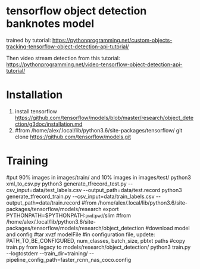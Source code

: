 # tensorflow object detection banknotes model
trained by tutorial:
https://pythonprogramming.net/custom-objects-tracking-tensorflow-object-detection-api-tutorial/

Then video stream detection from this tutorial:
https://pythonprogramming.net/video-tensorflow-object-detection-api-tutorial/

# Installation
1. install tensorflow
https://github.com/tensorflow/models/blob/master/research/object_detection/g3doc/installation.md
2. #from /home/alex/.local/lib/python3.6/site-packages/tensorflow/
git clone https://github.com/tensorflow/models.git

# Training
#put 90% images in images/train/ and 10% images in images/test/
python3 xml_to_csv.py
python3 generate_tfrecord_test.py --csv_input=data/test_labels.csv  --output_path=data/test.record
python3 generate_tfrecord_train.py --csv_input=data/train_labels.csv  --output_path=data/train.record
#from /home/alex/.local/lib/python3.6/site-packages/tensorflow/models/research
export PYTHONPATH=$PYTHONPATH:`pwd`:`pwd`/slim
#from /home/alex/.local/lib/python3.6/site-packages/tensorflow/models/research/object_detection
#download model and config
#tar xvzf modelFile
#in configuration file, updete: PATH_TO_BE_CONFIGURED, num_classes, batch_size, pbtxt paths
#copy train.py from legacy to models/research/object_detection/
python3 train.py --logtostderr --train_dir=training/ --pipeline_config_path=faster_rcnn_nas_coco.config
